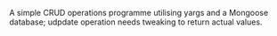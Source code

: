 A simple CRUD operations programme utilising yargs and a Mongoose database; udpdate operation needs tweaking to return actual values.